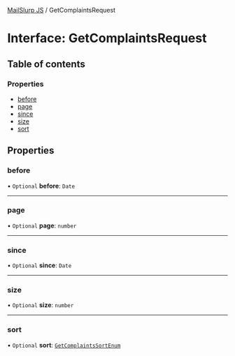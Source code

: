 [MailSlurp JS](../README.md) / GetComplaintsRequest

# Interface: GetComplaintsRequest

## Table of contents

### Properties

- [before](GetComplaintsRequest.md#before)
- [page](GetComplaintsRequest.md#page)
- [since](GetComplaintsRequest.md#since)
- [size](GetComplaintsRequest.md#size)
- [sort](GetComplaintsRequest.md#sort)

## Properties

### before

• `Optional` **before**: `Date`

___

### page

• `Optional` **page**: `number`

___

### since

• `Optional` **since**: `Date`

___

### size

• `Optional` **size**: `number`

___

### sort

• `Optional` **sort**: [`GetComplaintsSortEnum`](../enums/GetComplaintsSortEnum.md)
